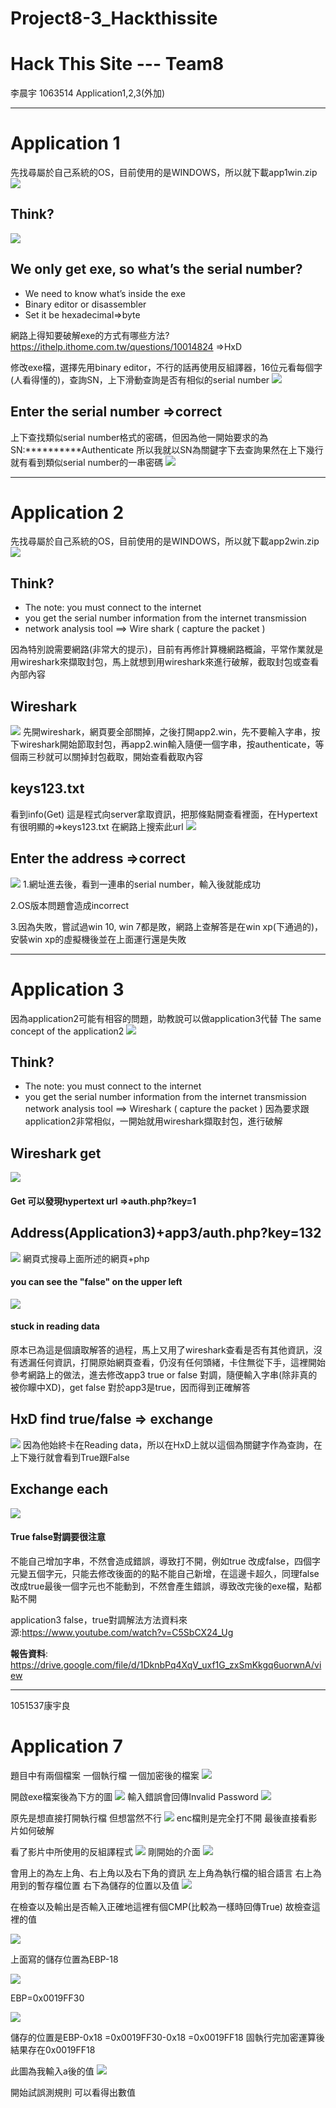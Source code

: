 # Project8-3_Hackthissite
# Hack This Site --- Team8
李晨宇 1063514 Application1,2,3(外加)


---

# Application 1

先找尋屬於自己系統的OS，目前使用的是WINDOWS，所以就下載app1win.zip
![](https://i.imgur.com/olRptqx.png=60%px)

## Think?
![](https://i.imgur.com/i7Co9xV.png=60%px)

## We only get exe, so what’s the serial number?
* We need to know what’s inside the exe
* Binary editor or disassembler 
* Set it be hexadecimal=>byte


網路上得知要破解exe的方式有哪些方法?
https://ithelp.ithome.com.tw/questions/10014824
=>HxD

修改exe檔，選擇先用binary editor，不行的話再使用反組譯器，16位元看每個字(人看得懂的)，查詢SN，上下滑動查詢是否有相似的serial number
![](https://i.imgur.com/TFvrzTN.png)

## Enter the serial number =>correct
上下查找類似serial number格式的密碼，但因為他一開始要求的為SN:**********Authenticate 
所以我就以SN為關鍵字下去查詢果然在上下幾行就有看到類似serial number的一串密碼
![](https://i.imgur.com/xD6TYg8.png)


---

# Application 2
先找尋屬於自己系統的OS，目前使用的是WINDOWS，所以就下載app2win.zip
![](https://i.imgur.com/Qegz0BH.png)
## Think?
* The note: 
   you must connect to the internet
* you get the serial number information from the internet transmission
* network analysis tool ==> Wire shark ( capture the packet )

因為特別說需要網路(非常大的提示)，目前有再修計算機網路概論，平常作業就是用wireshark來擷取封包，馬上就想到用wireshark來進行破解，截取封包或查看內部內容
## Wireshark
![](https://i.imgur.com/C2mj3TE.png)
先開wireshark，網頁要全部關掉，之後打開app2.win，先不要輸入字串，按下wireshark開始節取封包，再app2.win輸入隨便一個字串，按authenticate，等個兩三秒就可以關掉封包截取，開始查看截取內容
## keys123.txt
看到info(Get) 這是程式向server拿取資訊，把那條點開查看裡面，在Hypertext 有很明顯的=>keys123.txt 在網路上搜索此url ![](https://i.imgur.com/mriHO0g.png=50%)

## Enter the address =>correct
![](https://i.imgur.com/wOBgmRW.png)
1.網址進去後，看到一連串的serial number，輸入後就能成功

2.OS版本問題會造成incorrect

3.因為失敗，嘗試過win 10, win 7都是敗，網路上查解答是在win xp(下通過的)，安裝win xp的虛擬機後並在上面運行還是失敗


---

# Application 3
因為application2可能有相容的問題，助教說可以做application3代替
The same concept of the application2
![](https://i.imgur.com/jsr91YC.png=50%px)
## Think?
* The note: you must connect to the internet
* you get the serial number information from the internet transmission network analysis tool ==> Wireshark ( capture the packet )
因為要求跟application2非常相似，一開始就用wireshark擷取封包，進行破解
## Wireshark get
![](https://i.imgur.com/x1iAYDu.png)
#### Get 可以發現hypertext url =>auth.php?key=1
## Address(Application3)+app3/auth.php?key=132
![](https://i.imgur.com/odRfTlN.png)
網頁式搜尋上面所述的網頁+php
#### you can see the "false" on the upper left

![](https://i.imgur.com/0kpUv04.png)
#### stuck in reading data
原本已為這是個讀取解答的過程，馬上又用了wireshark查看是否有其他資訊，沒有透漏任何資訊，打開原始網頁查看，仍沒有任何頭緒，卡住無從下手，這裡開始參考網路上的做法，進去修改app3 true or false 對調，隨便輸入字串(除非真的被你矇中XD)，get false 對於app3是true，因而得到正確解答
## HxD find true/false => exchange 
![](https://i.imgur.com/RlcSTCK.png)
因為他始終卡在Reading data，所以在HxD上就以這個為關鍵字作為查詢，在上下幾行就會看到True跟False
## Exchange each
![](https://i.imgur.com/jaH9b0V.png)
#### True false對調要很注意
不能自己增加字串，不然會造成錯誤，導致打不開，例如true 改成false，四個字元變五個字元，只能去修改後面的的點不能自己新增，在這邊卡超久，同理false改成true最後一個字元也不能動到，不然會產生錯誤，導致改完後的exe檔，點都點不開

application3 false，true對調解法方法資料來源:https://www.youtube.com/watch?v=C5SbCX24_Ug


**報告資料**:
https://drive.google.com/file/d/1DknbPq4XqV_uxf1G_zxSmKkgq6uorwnA/view


---
1051537康宇良 

# Application 7
題目中有兩個檔案
一個執行檔
一個加密後的檔案
![](https://i.imgur.com/nsgYDcJ.png)



開啟exe檔案後為下方的圖
![](https://i.imgur.com/fvIrM9s.png)
輸入錯誤會回傳Invalid Password
![](https://i.imgur.com/WvrhbKK.png)

原先是想直接打開執行檔
但想當然不行
![](https://i.imgur.com/dK3Fc0R.png)
enc檔則是完全打不開
最後直接看影片如何破解

看了影片中所使用的反組譯程式
![](https://i.imgur.com/4cajOQH.png)
剛開始的介面
![](https://i.imgur.com/KJa9QlH.png)

會用上的為左上角、右上角以及右下角的資訊
左上角為執行檔的組合語言
右上為用到的暫存檔位置
右下為儲存的位置以及值
![](https://i.imgur.com/HCjiA9v.png)

在檢查以及輸出是否輸入正確地這裡有個CMP(比較為一樣時回傳True)
故檢查這裡的值

![](https://i.imgur.com/8e073hf.png)

上面寫的儲存位置為EBP-18

![](https://i.imgur.com/kbXXbhW.png)

EBP=0x0019FF30

![](https://i.imgur.com/1yPTOXi.png)


儲存的位置是EBP-0x18
=0x0019FF30-0x18
=0x0019FF18
固執行完加密運算後
結果存在0x0019FF18

此圖為我輸入a後的值
![](https://i.imgur.com/g7bemBh.png)

開始試誤測規則
可以看得出數值
